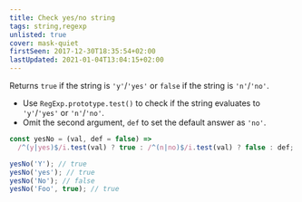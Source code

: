 ```yaml
---
title: Check yes/no string
tags: string,regexp
unlisted: true
cover: mask-quiet
firstSeen: 2017-12-30T18:35:54+02:00
lastUpdated: 2021-01-04T13:04:15+02:00
---
```


Returns `true` if the string is `'y'`/`'yes'` or `false` if the string is `'n'`/`'no'`.

- Use `RegExp.prototype.test()` to check if the string evaluates to `'y'`/`'yes'` or `'n'`/`'no'`.
- Omit the second argument, `def` to set the default answer as `'no'`.

```js
const yesNo = (val, def = false) =>
  /^(y|yes)$/i.test(val) ? true : /^(n|no)$/i.test(val) ? false : def;
```

```js
yesNo('Y'); // true
yesNo('yes'); // true
yesNo('No'); // false
yesNo('Foo', true); // true
```
